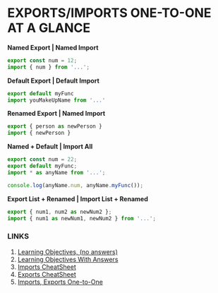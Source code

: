 # EXPORTS/IMPORTS ONE-TO-ONE AT A GLANCE

**Named Export | Named Import**

```js
export const num = 12;
import { num } from '...';
```

**Default Export | Default Import**

```js
export default myFunc
import youMakeUpName from '...'
```

**Renamed Export | Named Import**

```js
export { person as newPerson }
import { newPerson }
```

**Named + Default | Import All**

```js
export const num = 22;
export default myFunc;
import * as anyName from '...';

console.log(anyName.num, anyName.myFunc());
```

**Export List + Renamed | Import List + Renamed**

```js
export { num1, num2 as newNum2 };
import { num1 as newNum1, newNum2 } from '...';
```

### LINKS

1. [Learning Objectives, (no answers)](./learning-objectives-empty.md)
2. [Learning Objectives With Answers](./learning-objectives-filled.md)
3. [Imports CheatSheet](./imports-cheatsheet.md)
4. [Exports CheatSheet](./exports-cheatsheet.md)
5. [Imports, Exports One-to-One](./import-export-glance.md)
